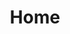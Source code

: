 ---
layout: home.njk
title: Home
callToAction:
    actionTitle: Quem Somos
    actionBody: Somos uma empresa concessionária de alimentos e bebidas atuando desde dezembro de 2003 no Clube Naval-Piraquê, na Lagoa Rodrigo de Freitas.
    action: Conheça-nos melhor
    actionLink: quem-somos.html
cardsAction:
    - card:
        title: Galeria
        link: galeria.html
        img: tumb1.jpg
    - card:
        title: "Cardápio"
        link: cardapio.html
    - card:
        title: Galeria
        link: galeria.html"
        img: tumb2.jpg
    - card:
        title: Quem Somos
        link: quem_somos.html
    - card:
        title: Galeria
        link: galeria.html
        img: tumb3.jpg
    - card:
        title: Contato
        link: contato.html
eleventyNavigation:
    key: Home
    order: 1
---